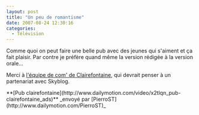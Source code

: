 ```yaml
---
layout: post
title: "Un peu de romantisme"
date: 2007-08-24 12:30:16
categories:
  - Télévision
---
```


Comme quoi on peut faire une belle pub avec des jeunes qui s'aiment et ça fait plaisir. Par contre je préfère quand même la version rédigée à la version orale&#8230;

<!-- more -->

Merci à [l'équipe de com' de Clairefontaine](http://www.clairefontaine.com/communication/actualites-evenements/), qui devrait penser à un partenariat avec Skyblog.

<div>
**[Pub clairefontaine](http://www.dailymotion.com/video/x2tlqn_pub-clairefontaine_ads)**
_envoyé par [PierroST](http://www.dailymotion.com/PierroST)_</div>